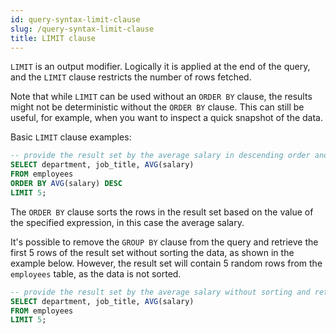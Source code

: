 ```yaml
---
id: query-syntax-limit-clause
slug: /query-syntax-limit-clause
title: LIMIT clause
---
```


`LIMIT` is an output modifier. Logically it is applied at the end of the query, and the `LIMIT` clause restricts the number of rows fetched.

Note that while `LIMIT` can be used without an `ORDER BY` clause, the results might not be deterministic without the `ORDER BY` clause. This can still be useful, for example, when you want to inspect a quick snapshot of the data.

Basic `LIMIT` clause examples:

```sql
-- provide the result set by the average salary in descending order and return only the first 5 rows of the result set
SELECT department, job_title, AVG(salary)
FROM employees
ORDER BY AVG(salary) DESC
LIMIT 5;
```

The `ORDER BY` clause sorts the rows in the result set based on the value of the specified expression, in this case the average salary.

It's possible to remove the `GROUP BY` clause from the query and retrieve the first 5 rows of the result set without sorting the data, as shown in the example below. However, the result set will contain 5 random rows from the `employees` table, as the data is not sorted.

```sql
-- provide the result set by the average salary without sorting and return only the first 5 rows of the result set
SELECT department, job_title, AVG(salary)
FROM employees
LIMIT 5;
```